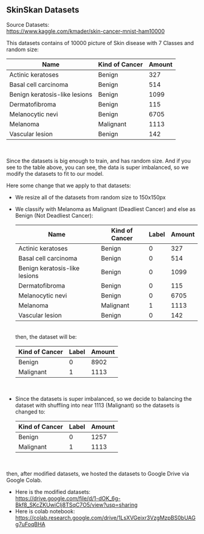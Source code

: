 ## SkinSkan Datasets

  Source Datasets: <br>
  https://www.kaggle.com/kmader/skin-cancer-mnist-ham10000
  <br>
 
  This datasets contains of 10000 picture of Skin disease with 7 Classes and random size:

  | Name | Kind of Cancer | Amount |
  |------------|------| ----- |
  | Actinic keratoses | Benign | 327 |
  | Basal cell carcinoma | Benign | 514 |
  | Benign keratosis-like lesions| Benign | 1099 |
  | Dermatofibroma | Benign | 115 | 
  | Melanocytic nevi | Benign | 6705 |
  | Melanoma | Malignant | 1113 | 
  | Vascular lesion | Benign | 142 |

  <br>
 
  Since the datasets is big enough to train, and has random size. And if you see to the table above, you can see, the data is super imbalanced, so we modify the datasets to fit to our model.

  Here some change that we apply to that datasets:
  
  - We resize all of the datasets from random size to 150x150px
  - We classify with Melanoma as Malignant (Deadliest Cancer) and else as Benign (Not Deadliest Cancer): 

    | Name | Kind of Cancer | Label | Amount |
    |------------|------|------|-|
    | Actinic keratoses | Benign | 0 | 327 |
    | Basal cell carcinoma | Benign | 0 | 514 |
    | Benign keratosis-like lesions| Benign | 0 | 1099 |
    | Dermatofibroma | Benign | 0 | 115 |
    | Melanocytic nevi | Benign | 0 | 6705 |
    | Melanoma | Malignant | 1 | 1113 |
    | Vascular lesion | Benign | 0| 142 |

    <br>then, the dataset will be: 

    | Kind of Cancer | Label | Amount
    |------------|------|------|
    | Benign | 0 | 8902 |
    | Malignant | 1 | 1113 |
    <br>

  - Since the datasets is super imbalanced, so we decide to balancing the dataset with shuffling into near 1113 (Malignant) so the datasets is changed to:
  
    | Kind of Cancer | Label | Amount
    |------------|------|------|
    | Benign | 0 | 1257 |
    | Malignant | 1 | 1113 |
    <br>

  then, after modified datasets, we hosted the datasets to Google Drive via Google Colab.

  - Here is the modified datasets: <br> https://drive.google.com/file/d/1-dOK_6g-Bkf8_SKcZKUwiCIj8TSqC7O5/view?usp=sharing <br>
  - Here is colab notebook: https://colab.research.google.com/drive/1LsXVGeixr3VzgMzpBS0bUAGg7uFoqBHA <br>
